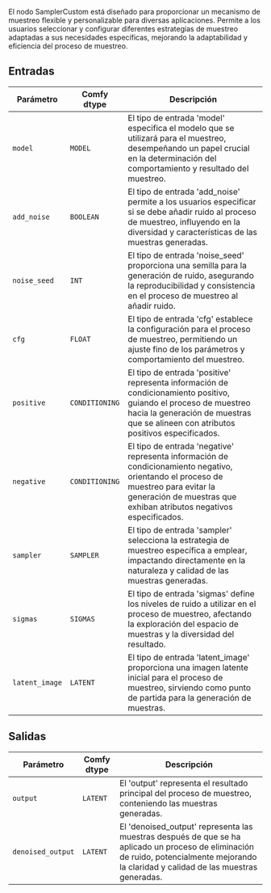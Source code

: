 
El nodo SamplerCustom está diseñado para proporcionar un mecanismo de muestreo flexible y personalizable para diversas aplicaciones. Permite a los usuarios seleccionar y configurar diferentes estrategias de muestreo adaptadas a sus necesidades específicas, mejorando la adaptabilidad y eficiencia del proceso de muestreo.

## Entradas

| Parámetro | Comfy dtype | Descripción |
|-----------|--------------|-------------|
| `model`   | `MODEL`      | El tipo de entrada 'model' especifica el modelo que se utilizará para el muestreo, desempeñando un papel crucial en la determinación del comportamiento y resultado del muestreo. |
| `add_noise` | `BOOLEAN`    | El tipo de entrada 'add_noise' permite a los usuarios especificar si se debe añadir ruido al proceso de muestreo, influyendo en la diversidad y características de las muestras generadas. |
| `noise_seed` | `INT`        | El tipo de entrada 'noise_seed' proporciona una semilla para la generación de ruido, asegurando la reproducibilidad y consistencia en el proceso de muestreo al añadir ruido. |
| `cfg`     | `FLOAT`      | El tipo de entrada 'cfg' establece la configuración para el proceso de muestreo, permitiendo un ajuste fino de los parámetros y comportamiento del muestreo. |
| `positive` | `CONDITIONING` | El tipo de entrada 'positive' representa información de condicionamiento positivo, guiando el proceso de muestreo hacia la generación de muestras que se alineen con atributos positivos especificados. |
| `negative` | `CONDITIONING` | El tipo de entrada 'negative' representa información de condicionamiento negativo, orientando el proceso de muestreo para evitar la generación de muestras que exhiban atributos negativos especificados. |
| `sampler` | `SAMPLER`    | El tipo de entrada 'sampler' selecciona la estrategia de muestreo específica a emplear, impactando directamente en la naturaleza y calidad de las muestras generadas. |
| `sigmas`  | `SIGMAS`     | El tipo de entrada 'sigmas' define los niveles de ruido a utilizar en el proceso de muestreo, afectando la exploración del espacio de muestras y la diversidad del resultado. |
| `latent_image` | `LATENT` | El tipo de entrada 'latent_image' proporciona una imagen latente inicial para el proceso de muestreo, sirviendo como punto de partida para la generación de muestras. |

## Salidas

| Parámetro | Comfy dtype | Descripción |
|-----------|--------------|-------------|
| `output`  | `LATENT`     | El 'output' representa el resultado principal del proceso de muestreo, conteniendo las muestras generadas. |
| `denoised_output` | `LATENT` | El 'denoised_output' representa las muestras después de que se ha aplicado un proceso de eliminación de ruido, potencialmente mejorando la claridad y calidad de las muestras generadas. |
